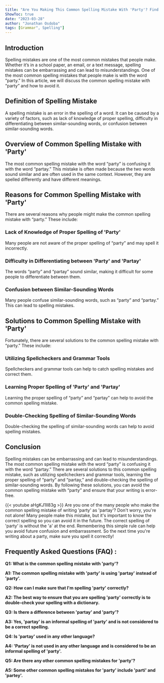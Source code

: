 ```yaml
---
title: "Are You Making This Common Spelling Mistake With 'Party'? Find Out Now!"
ShowToc: true 
date: "2023-03-28"
author: "Jonathan Osdoba" 
tags: [Grammar", Spelling"]
---
```

## Introduction

Spelling mistakes are one of the most common mistakes that people make. Whether it’s in a school paper, an email, or a text message, spelling mistakes can be embarrassing and can lead to misunderstandings. One of the most common spelling mistakes that people make is with the word “party.” In this article, we will discuss the common spelling mistake with “party” and how to avoid it. 

## Definition of Spelling Mistake

A spelling mistake is an error in the spelling of a word. It can be caused by a variety of factors, such as lack of knowledge of proper spelling, difficulty in differentiating between similar-sounding words, or confusion between similar-sounding words. 

## Overview of Common Spelling Mistake with 'Party'

The most common spelling mistake with the word “party” is confusing it with the word “partay.” This mistake is often made because the two words sound similar and are often used in the same context. However, they are spelled differently and have different meanings. 

## Reasons for Common Spelling Mistake with 'Party'

There are several reasons why people might make the common spelling mistake with “party.” These include: 

### Lack of Knowledge of Proper Spelling of 'Party'

Many people are not aware of the proper spelling of “party” and may spell it incorrectly. 

### Difficulty in Differentiating between 'Party' and 'Partay'

The words “party” and “partay” sound similar, making it difficult for some people to differentiate between them. 

### Confusion between Similar-Sounding Words

Many people confuse similar-sounding words, such as “party” and “partay.” This can lead to spelling mistakes. 

## Solutions to Common Spelling Mistake with 'Party'

Fortunately, there are several solutions to the common spelling mistake with “party.” These include: 

### Utilizing Spellcheckers and Grammar Tools

Spellcheckers and grammar tools can help to catch spelling mistakes and correct them. 

### Learning Proper Spelling of 'Party' and 'Partay'

Learning the proper spelling of “party” and “partay” can help to avoid the common spelling mistake. 

### Double-Checking Spelling of Similar-Sounding Words

Double-checking the spelling of similar-sounding words can help to avoid spelling mistakes. 

## Conclusion

Spelling mistakes can be embarrassing and can lead to misunderstandings. The most common spelling mistake with the word “party” is confusing it with the word “partay.” There are several solutions to this common spelling mistake, such as utilizing spellcheckers and grammar tools, learning the proper spelling of “party” and “partay,” and double-checking the spelling of similar-sounding words. By following these solutions, you can avoid the common spelling mistake with “party” and ensure that your writing is error-free.

{{< youtube aHgKJ1Il83g >}} 
Are you one of the many people who make the common spelling mistake of writing 'party' as 'partay'? Don't worry, you're not alone! Many people make this mistake, but it's important to know the correct spelling so you can avoid it in the future. The correct spelling of 'party' is without the 'a' at the end. Remembering this simple rule can help you avoid future confusion and embarrassment. So the next time you're writing about a party, make sure you spell it correctly!

## Frequently Asked Questions (FAQ) :
**Q1: What is the common spelling mistake with 'party'?**

**A1: The common spelling mistake with 'party' is using 'partay' instead of 'party'.**

**Q2: How can I make sure that I'm spelling 'party' correctly?**

**A2: The best way to ensure that you are spelling 'party' correctly is to double-check your spelling with a dictionary.**

**Q3: Is there a difference between 'partay' and 'party'?**

**A3: Yes, 'partay' is an informal spelling of 'party' and is not considered to be a correct spelling.**

**Q4: Is 'partay' used in any other language?**

**A4: 'Partay' is not used in any other language and is considered to be an informal spelling of 'party'.**

**Q5: Are there any other common spelling mistakes for 'party'?**

**A5: Some other common spelling mistakes for 'party' include 'parti' and 'partey'.**





